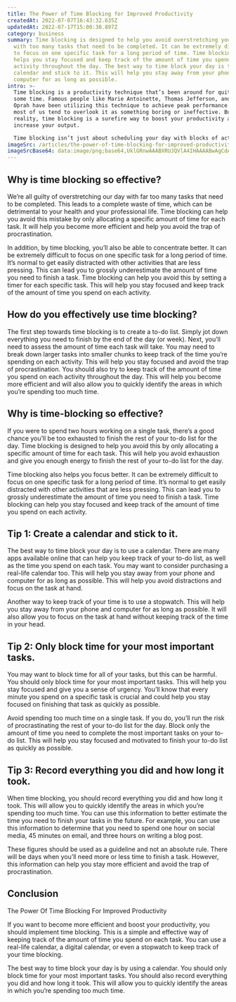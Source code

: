 ```yaml
---
title: The Power of Time Blocking for Improved Productivity
createdAt: 2022-07-07T16:43:32.635Z
updatedAt: 2022-07-17T15:00:30.897Z
category: business
summary: Time blocking is designed to help you avoid overstretching your day
  with too many tasks that need to be completed. It can be extremely difficult
  to focus on one specific task for a long period of time. Time blocking also
  helps you stay focused and keep track of the amount of time you spend on each
  activity throughout the day. The best way to time block your day is to use a
  calendar and stick to it. This will help you stay away from your phone and
  computer for as long as possible.
intro: >-
  Time blocking is a productivity technique that’s been around for quite
  some time. Famous people like Marie Antoinette, Thomas Jefferson, and even
  Oprah have been utilizing this technique to achieve peak performance. However,
  most of us tend to overlook it as something boring or ineffective. But, in
  reality, time blocking is a surefire way to boost your productivity and
  increase your output. 

  Time blocking isn’t just about scheduling your day with blocks of activities. It’s all about keeping track of the amount of time you spend on specific tasks throughout the day. To do so, you should list down all the tasks you need to complete during that specific day and allocate a dedicated time slot for each activity you want to finish by the end of that day.
imageSrc: /articles/the-power-of-time-blocking-for-improved-productivity.png
imageSrcBase64: data:image/png;base64,UklGRnwAAABXRUJQVlA4IHAAAABwAgCdASoKAAoAAUAmJYwCdAYsPmxiDZQLnfUAAP71B/skscvNUPFu43s26zP0iT0V7YvNzKMLeUt5y/aZDmf2mEI3f7KWczX45xqT4VdO6XSuVIWMdj74nrBuabiJl2BGJRgHBt9qtv85ATCGEyAA
---
```


## Why is time blocking so effective?

We’re all guilty of overstretching our day with far too many tasks that need to be completed. This leads to a complete waste of time, which can be detrimental to your health and your professional life. Time blocking can help you avoid this mistake by only allocating a specific amount of time for each task. It will help you become more efficient and help you avoid the trap of procrastination.

In addition, by time blocking, you’ll also be able to concentrate better. It can be extremely difficult to focus on one specific task for a long period of time. It’s normal to get easily distracted with other activities that are less pressing. This can lead you to grossly underestimate the amount of time you need to finish a task. Time blocking can help you avoid this by setting a timer for each specific task. This will help you stay focused and keep track of the amount of time you spend on each activity.

## How do you effectively use time blocking?

The first step towards time blocking is to create a to-do list. Simply jot down everything you need to finish by the end of the day (or week). Next, you’ll need to assess the amount of time each task will take. You may need to break down larger tasks into smaller chunks to keep track of the time you’re spending on each activity. This will help you stay focused and avoid the trap of procrastination. You should also try to keep track of the amount of time you spend on each activity throughout the day. This will help you become more efficient and will also allow you to quickly identify the areas in which you’re spending too much time.

## Why is time-blocking so effective?

If you were to spend two hours working on a single task, there’s a good chance you’ll be too exhausted to finish the rest of your to-do list for the day. Time blocking is designed to help you avoid this by only allocating a specific amount of time for each task. This will help you avoid exhaustion and give you enough energy to finish the rest of your to-do list for the day.

Time blocking also helps you focus better. It can be extremely difficult to focus on one specific task for a long period of time. It’s normal to get easily distracted with other activities that are less pressing. This can lead you to grossly underestimate the amount of time you need to finish a task. Time blocking can help you stay focused and keep track of the amount of time you spend on each activity.

## Tip 1: Create a calendar and stick to it.

The best way to time block your day is to use a calendar. There are many apps available online that can help you keep track of your to-do list, as well as the time you spend on each task. You may want to consider purchasing a real-life calendar too. This will help you stay away from your phone and computer for as long as possible. This will help you avoid distractions and focus on the task at hand.

Another way to keep track of your time is to use a stopwatch. This will help you stay away from your phone and computer for as long as possible. It will also allow you to focus on the task at hand without keeping track of the time in your head.

## Tip 2: Only block time for your most important tasks.

You may want to block time for all of your tasks, but this can be harmful. You should only block time for your most important tasks. This will help you stay focused and give you a sense of urgency. You’ll know that every minute you spend on a specific task is crucial and could help you stay focused on finishing that task as quickly as possible.

Avoid spending too much time on a single task. If you do, you’ll run the risk of procrastinating the rest of your to-do list for the day. Block only the amount of time you need to complete the most important tasks on your to-do list. This will help you stay focused and motivated to finish your to-do list as quickly as possible.

## Tip 3: Record everything you did and how long it took.

When time blocking, you should record everything you did and how long it took. This will allow you to quickly identify the areas in which you’re spending too much time. You can use this information to better estimate the time you need to finish your tasks in the future. For example, you can use this information to determine that you need to spend one hour on social media, 45 minutes on email, and three hours on writing a blog post.

These figures should be used as a guideline and not an absolute rule. There will be days when you’ll need more or less time to finish a task. However, this information can help you stay more efficient and avoid the trap of procrastination.

## Conclusion

The Power Of Time Blocking For Improved Productivity

If you want to become more efficient and boost your productivity, you should implement time blocking. This is a simple and effective way of keeping track of the amount of time you spend on each task. You can use a real-life calendar, a digital calendar, or even a stopwatch to keep track of your time blocking.

The best way to time block your day is by using a calendar. You should only block time for your most important tasks. You should also record everything you did and how long it took. This will allow you to quickly identify the areas in which you’re spending too much time.
